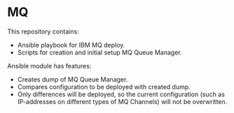 # MQ
This repository contains:
- Ansible playbook for IBM MQ deploy.
- Scripts for creation and initial setup MQ Queue Manager.

Ansible module has features:
- Creates dump of MQ Queue Manager.
- Compares configuration to be deployed with created dump.
- Only differences will be deployed, so the current configuration (such as IP-addresses on different types of MQ Channels) will not be overwritten.
